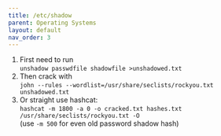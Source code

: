 ```yaml
---
title: /etc/shadow
parent: Operating Systems
layout: default
nav_order: 3
---
```


1. First need to run\
   `unshadow passwdfile shadowfile >unshadowed.txt`
2. Then crack with\
   `john --rules --wordlist=/usr/share/seclists/rockyou.txt unshadowed.txt`
3. Or straight use hashcat:\
   `hashcat -m 1800 -a 0 -o cracked.txt hashes.txt /usr/share/seclists/rockyou.txt -O`\
   (use `-m 500` for even old password shadow hash)